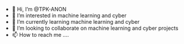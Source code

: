 - 👋 Hi, I’m @TPK-ANON
- 👀 I’m interested in machine learning and cyber
- 🌱 I’m currently learning machine learning and cyber
- 💞️ I’m looking to collaborate on machine learning and cyber projects
- 📫 How to reach me ....

<!---
TPK-ANON/TPK-ANON is a ✨ special ✨ repository because its `README.md` (this file) appears on your GitHub profile.
You can click the Preview link to take a look at your changes.
--->
